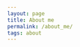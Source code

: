 ```yaml
---
layout: page
title: About me
permalink: /about_me/
tags: about
---
```


<!--CTO @ [Skipjaq](http://www.skipjaq.com). We optimise your applications using-->
<!--fancy machine learning cleverness. -->

<!--In a past life, I was co-founder of [SpringSource](https://spring.io/) which was-->
<!--acquired by [VMware](https://www.vmware.com). After SpringSource I spent some-->
<!--time working in consumer finance as co-founder and CTO of [Bamboo-->
<!--Loans](https://www.bambooloans.com).-->

